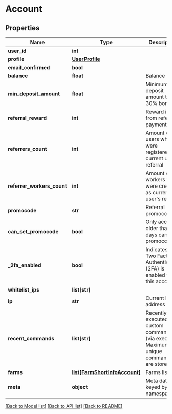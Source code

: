 # Account

## Properties
Name | Type | Description | Notes
------------ | ------------- | ------------- | -------------
**user_id** | **int** |  | [optional] 
**profile** | [**UserProfile**](UserProfile.md) |  | [optional] 
**email_confirmed** | **bool** |  | [optional] 
**balance** | **float** | Balance | [optional] 
**min_deposit_amount** | **float** | Minimum deposit amount to get 30% bonus | [optional] 
**referral_reward** | **int** | Reward in % from referrer payments | [optional] 
**referrers_count** | **int** | Amount of users who were registered as current user&#39;s referral | [optional] 
**referrer_workers_count** | **int** | Amount of workers that were created as current user&#39;s referral | [optional] 
**promocode** | **str** | Referral promocode | [optional] 
**can_set_promocode** | **bool** | Only accounts older than 14 days can set promocode | [optional] 
**_2fa_enabled** | **bool** | Indicates that Two Factor Authentication (2FA) is enabled for this account | [optional] 
**whitelist_ips** | **list[str]** |  | [optional] 
**ip** | **str** | Current IP address | [optional] 
**recent_commands** | **list[str]** | Recently executed custom commands (via exec). Maximum 10 unique commands are stored. | [optional] 
**farms** | [**list[FarmShortInfoAccount]**](FarmShortInfoAccount.md) | Farms list | [optional] 
**meta** | **object** | Meta data keyed by namespace | [optional] 

[[Back to Model list]](../README.md#documentation-for-models) [[Back to API list]](../README.md#documentation-for-api-endpoints) [[Back to README]](../README.md)


